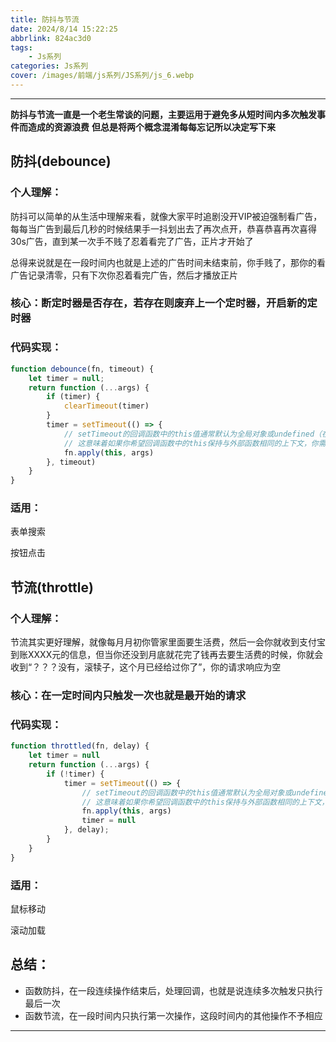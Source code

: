 ```yaml
---
title: 防抖与节流
date: 2024/8/14 15:22:25
abbrlink: 824ac3d0
tags: 
    - Js系列
categories: Js系列
cover: /images/前端/js系列/JS系列/js_6.webp
---
```


---
**防抖与节流一直是一个老生常谈的问题，主要运用于避免多从短时间内多次触发事件而造成的资源浪费**
**但总是将两个概念混淆每每忘记所以决定写下来**

## 防抖(debounce)

### 个人理解：

防抖可以简单的从生活中理解来看，就像大家平时追剧没开VIP被迫强制看广告，每每当广告到最后几秒的时候结果手一抖划出去了再次点开，恭喜恭喜再次喜得30s广告，直到某一次手不贱了忍着看完了广告，正片才开始了

总得来说就是在一段时间内也就是上述的广告时间未结束前，你手贱了，那你的看广告记录清零，只有下次你忍着看完广告，然后才播放正片

### 核心：断定时器是否存在，若存在则废弃上一个定时器，开启新的定时器

### 代码实现：

```js
function debounce(fn, timeout) {
    let timer = null;
    return function (...args) {
        if (timer) {
            clearTimeout(timer)
        }
        timer = setTimeout(() => {
            // setTimeout的回调函数中的this值通常默认为全局对象或undefined（在严格模式下）。
            // 这意味着如果你希望回调函数中的this保持与外部函数相同的上下文，你需要显式地设置它。
            fn.apply(this, args)
        }, timeout)
    }
}
```

### 适用：

表单搜索

按钮点击



## 节流(throttle)

### 个人理解：

节流其实更好理解，就像每月月初你管家里面要生活费，然后一会你就收到支付宝到账XXXX元的信息，但当你还没到月底就花完了钱再去要生活费的时候，你就会收到“？？？没有，滚犊子，这个月已经给过你了”，你的请求响应为空

### 核心：在一定时间内只触发一次也就是最开始的请求

### 代码实现：

```js
function throttled(fn, delay) {
    let timer = null
    return function (...args) {
        if (!timer) {
            timer = setTimeout(() => {
                // setTimeout的回调函数中的this值通常默认为全局对象或undefined（在严格模式下）。
                // 这意味着如果你希望回调函数中的this保持与外部函数相同的上下文，你需要显式地设置它。
                fn.apply(this, args)
                timer = null
            }, delay);
        }
    }
}
```

### 适用：

鼠标移动

滚动加载



## 总结：

- 函数防抖，在一段连续操作结束后，处理回调，也就是说连续多次触发只执行最后一次
- 函数节流，在一段时间内只执行第一次操作，这段时间内的其他操作不予相应
---